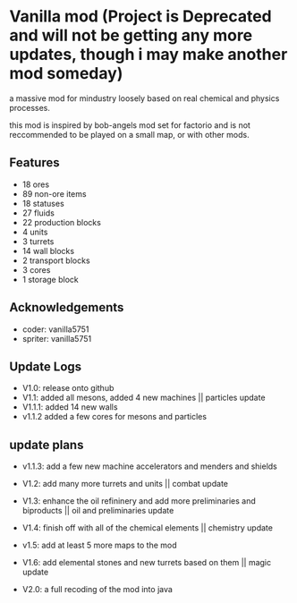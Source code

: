 # Vanilla mod (Project is Deprecated and will not be getting any more updates, though i may make another mod someday)

a massive mod for mindustry loosely based on real chemical and physics processes.

this mod is inspired by bob-angels mod set for factorio and is not reccommended to be played on a small map, or with other mods.




## Features

- 18 ores 
- 89 non-ore items
- 18 statuses
- 27 fluids
- 22 production blocks
- 4 units
- 3 turrets
- 14 wall blocks
- 2 transport blocks
- 3 cores
- 1 storage block


## Acknowledgements

 - coder: vanilla5751
 - spriter: vanilla5751

## Update Logs

- V1.0: release onto github
- V1.1: added all mesons, added 4 new machines  || particles update
- V1.1.1: added 14 new walls
- v1.1.2  added a few cores for mesons and particles

## update plans

- v1.1.3: add a few new machine accelerators and menders and shields
- V1.2: add many more turrets and units    || combat update
- V1.3: enhance the oil refininery and add more preliminaries and biproducts   || oil and preliminaries update
- V1.4: finish off with all of the chemical elements      || chemistry update
- v1.5: add at least 5 more maps to the mod
- V1.6: add elemental stones and new turrets based on them  || magic update

- V2.0: a full recoding of the mod into java


